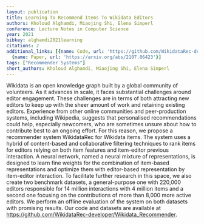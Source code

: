 ```yaml
---
layout: publication
title: Learning To Recommend Items To Wikidata Editors
authors: Kholoud Alghamdi, Miaojing Shi, Elena Simperl
conference: Lecture Notes in Computer Science
year: 2021
bibkey: alghamdi2021learning
citations: 2
additional_links: [{name: Code, url: 'https://github.com/WikidataRec-developer/Wikidata_Recommender'},
  {name: Paper, url: 'https://arxiv.org/abs/2107.06423'}]
tags: ["Recommender Systems"]
short_authors: Kholoud Alghamdi, Miaojing Shi, Elena Simperl
---
```

Wikidata is an open knowledge graph built by a global community of
volunteers. As it advances in scale, it faces substantial challenges around
editor engagement. These challenges are in terms of both attracting new editors
to keep up with the sheer amount of work and retaining existing editors.
Experience from other online communities and peer-production systems, including
Wikipedia, suggests that personalised recommendations could help, especially
newcomers, who are sometimes unsure about how to contribute best to an ongoing
effort. For this reason, we propose a recommender system WikidataRec for
Wikidata items. The system uses a hybrid of content-based and collaborative
filtering techniques to rank items for editors relying on both item features
and item-editor previous interaction. A neural network, named a neural mixture
of representations, is designed to learn fine weights for the combination of
item-based representations and optimize them with editor-based representation
by item-editor interaction. To facilitate further research in this space, we
also create two benchmark datasets, a general-purpose one with 220,000 editors
responsible for 14 million interactions with 4 million items and a second one
focusing on the contributions of more than 8,000 more active editors. We
perform an offline evaluation of the system on both datasets with promising
results. Our code and datasets are available at
https://github.com/WikidataRec-developer/Wikidata_Recommender.